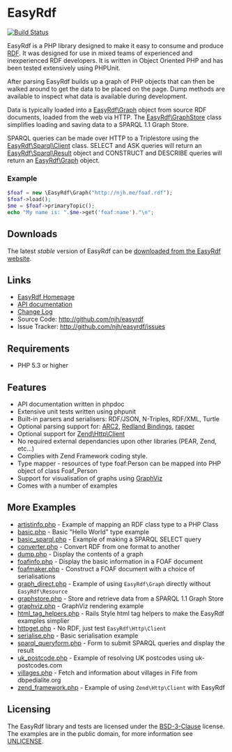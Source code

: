 EasyRdf
=======

[![Build Status](https://travis-ci.org/acdh-oeaw/easyrdf.svg?branch=master)](https://travis-ci.org/acdh-oeaw/easyrdf)

EasyRdf is a PHP library designed to make it easy to consume and produce [RDF].
It was designed for use in mixed teams of experienced and inexperienced RDF
developers. It is written in Object Oriented PHP and has been tested
extensively using PHPUnit.

After parsing EasyRdf builds up a graph of PHP objects that can then be walked
around to get the data to be placed on the page. Dump methods are available to
inspect what data is available during development.

Data is typically loaded into a [EasyRdf\Graph] object from source RDF
documents, loaded from the web via HTTP. The [EasyRdf\GraphStore] class
simplifies loading and saving data to a SPARQL 1.1 Graph Store.

SPARQL queries can be made over HTTP to a Triplestore using the
[EasyRdf\Sparql\Client] class. SELECT and ASK queries will return an
[EasyRdf\Sparql\Result] object and CONSTRUCT and DESCRIBE queries will return
an [EasyRdf\Graph] object.

### Example ###

```php
$foaf = new \EasyRdf\Graph("http://njh.me/foaf.rdf");
$foaf->load();
$me = $foaf->primaryTopic();
echo "My name is: ".$me->get('foaf:name')."\n";
```

Downloads
---------

The latest _stable_ version of EasyRdf can be [downloaded from the EasyRdf website].


Links
-----

* [EasyRdf Homepage](http://www.easyrdf.org/)
* [API documentation](http://www.easyrdf.org/docs/api)
* [Change Log](http://github.com/njh/easyrdf/blob/master/CHANGELOG.md)
* Source Code: <http://github.com/njh/easyrdf>
* Issue Tracker: <http://github.com/njh/easyrdf/issues>


Requirements
------------

* PHP 5.3 or higher


Features
--------

* API documentation written in phpdoc
* Extensive unit tests written using phpunit
* Built-in parsers and serialisers: RDF/JSON, N-Triples, RDF/XML, Turtle
* Optional parsing support for: [ARC2], [Redland Bindings], [rapper]
* Optional support for [Zend\Http\Client]
* No required external dependancies upon other libraries (PEAR, Zend, etc...)
* Complies with Zend Framework coding style.
* Type mapper - resources of type foaf:Person can be mapped into PHP object of class Foaf_Person
* Support for visualisation of graphs using [GraphViz]
* Comes with a number of examples


More Examples
-------------

* [artistinfo.php](https://github.com/njh/easyrdf/blob/master/examples/artistinfo.php#slider) - Example of mapping an RDF class type to a PHP Class
* [basic.php](https://github.com/njh/easyrdf/blob/master/examples/basic.php#slider) - Basic "Hello World" type example
* [basic_sparql.php](https://github.com/njh/easyrdf/blob/master/examples/basic_sparql.php#slider) - Example of making a SPARQL SELECT query
* [converter.php](https://github.com/njh/easyrdf/blob/master/examples/converter.php#slider) - Convert RDF from one format to another
* [dump.php](https://github.com/njh/easyrdf/blob/master/examples/dump.php#slider) - Display the contents of a graph
* [foafinfo.php](https://github.com/njh/easyrdf/blob/master/examples/foafinfo.php#slider) - Display the basic information in a FOAF document
* [foafmaker.php](https://github.com/njh/easyrdf/blob/master/examples/foafmaker.php#slider) - Construct a FOAF document with a choice of serialisations
* [graph_direct.php](https://github.com/njh/easyrdf/blob/master/examples/graph_direct.php#slider) - Example of using `EasyRdf\Graph` directly without `EasyRdf\Resource`
* [graphstore.php](https://github.com/njh/easyrdf/blob/master/examples/graphstore.php#slider) - Store and retrieve data from a SPARQL 1.1 Graph Store
* [graphviz.php](https://github.com/njh/easyrdf/blob/master/examples/graphviz.php#slider) - GraphViz rendering example
* [html_tag_helpers.php](https://github.com/njh/easyrdf/blob/master/examples/html_tag_helpers.php#slider) - Rails Style html tag helpers to make the EasyRdf examples simplier
* [httpget.php](https://github.com/njh/easyrdf/blob/master/examples/httpget.php#slider) - No RDF, just test `EasyRdf\Http\Client`
* [serialise.php](https://github.com/njh/easyrdf/blob/master/examples/serialise.php#slider) - Basic serialisation example
* [sparql_queryform.php](https://github.com/njh/easyrdf/blob/master/examples/sparql_queryform.php#slider) - Form to submit SPARQL queries and display the result
* [uk_postcode.php](https://github.com/njh/easyrdf/blob/master/examples/uk_postcode.php#slider) - Example of resolving UK postcodes using uk-postcodes.com
* [villages.php](https://github.com/njh/easyrdf/blob/master/examples/villages.php#slider) - Fetch and information about villages in Fife from dbpedialite.org
* [zend_framework.php](https://github.com/njh/easyrdf/blob/master/examples/zend_framework.php#slider) - Example of using `Zend\Http\Client` with EasyRdf



Licensing
---------

The EasyRdf library and tests are licensed under the [BSD-3-Clause] license.
The examples are in the public domain, for more information see [UNLICENSE].



[EasyRdf\Graph]:http://www.easyrdf.org/docs/api/EasyRdf_Graph.html
[EasyRdf\GraphStore]:http://www.easyrdf.org/docs/api/EasyRdf_GraphStore.html
[EasyRdf\Sparql\Client]:http://www.easyrdf.org/docs/api/EasyRdf_Sparql_Client.html
[EasyRdf\Sparql\Result]:http://www.easyrdf.org/docs/api/EasyRdf_Sparql_Result.html

[ARC2]:http://github.com/semsol/arc2/
[BSD-3-Clause]:http://www.opensource.org/licenses/BSD-3-Clause
[downloaded from the EasyRdf website]:http://www.easyrdf.org/downloads
[GraphViz]:http://www.graphviz.org/
[rapper]:http://librdf.org/raptor/rapper.html
[RDF]:http://en.wikipedia.org/wiki/Resource_Description_Framework
[Redland Bindings]:http://librdf.org/bindings/
[SPARQL 1.1 query language]:http://www.w3.org/TR/sparql11-query/
[UNLICENSE]:http://unlicense.org/
[Zend\Http\Client]:http://framework.zend.com/manual/2.3/en/modules/zend.http.client.html

